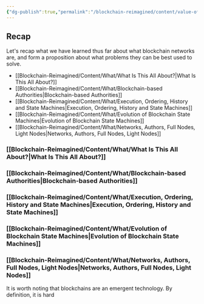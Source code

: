 ```yaml
---
{"dg-publish":true,"permalink":"/blockchain-reimagined/content/value-offering/","hide":true,"created":"2024-10-26T12:47:13.159+01:00","updated":"2024-12-30T10:48:03.258+00:00"}
---
```


## Recap

Let's recap what we have learned thus far about what blockchain networks are, and form a proposition about what problems they can be best used to solve. 
- [[Blockchain-Reimagined/Content/What/What Is This All About?\|What Is This All About?]] 
- [[Blockchain-Reimagined/Content/What/Blockchain-based Authorities\|Blockchain-based Authorities]]
- [[Blockchain-Reimagined/Content/What/Execution, Ordering, History and State Machines\|Execution, Ordering, History and State Machines]]
- [[Blockchain-Reimagined/Content/What/Evolution of Blockchain State Machines\|Evolution of Blockchain State Machines]]
- [[Blockchain-Reimagined/Content/What/Networks, Authors, Full Nodes, Light Nodes\|Networks, Authors, Full Nodes, Light Nodes]]

### [[Blockchain-Reimagined/Content/What/What Is This All About?\|What Is This All About?]]

### [[Blockchain-Reimagined/Content/What/Blockchain-based Authorities\|Blockchain-based Authorities]]

### [[Blockchain-Reimagined/Content/What/Execution, Ordering, History and State Machines\|Execution, Ordering, History and State Machines]]

### [[Blockchain-Reimagined/Content/What/Evolution of Blockchain State Machines\|Evolution of Blockchain State Machines]]

### [[Blockchain-Reimagined/Content/What/Networks, Authors, Full Nodes, Light Nodes\|Networks, Authors, Full Nodes, Light Nodes]]



It is worth noting that blockchains are an emergent technology. By definition, it is hard 
